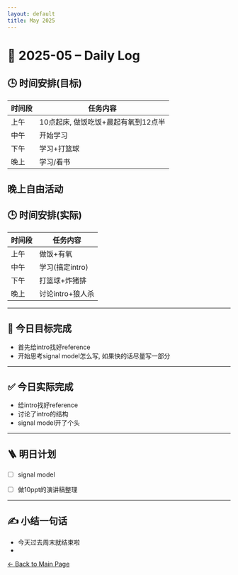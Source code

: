 ```yaml
---
layout: default
title: May 2025
---
```


# 📅 2025-05 – Daily Log

## 🕒 时间安排(目标)

| 时间段 | 任务内容 |
|--------|----------| 
| 上午 |  10点起床, 做饭吃饭+晨起有氧到12点半 | 
| 中午 | 开始学习  | 
| 下午 |  学习+打篮球 |
| 晚上 |  学习/看书 |

晚上自由活动
---
## 🕒 时间安排(实际)

| 时间段 | 任务内容 |
|--------|----------| 
| 上午 |  做饭+有氧 |
| 中午 | 学习(搞定intro) |
| 下午 |  打篮球+炸猪排 | 
| 晚上 |  讨论intro+狼人杀 |



---
## 🎯 今日目标完成

- 首先给intro找好reference
- 开始思考signal model怎么写, 如果快的话尽量写一部分
  

---
## ✅ 今日实际完成

- 给intro找好reference
- 讨论了intro的结构
- signal model开了个头
---


## 🪜 明日计划
- [ ] signal model
- [ ] 做10ppt的演讲稿整理



---

## ✍️ 小结一句话
- 今天过去周末就结束啦
- 
[← Back to Main Page](/index.md)
 
